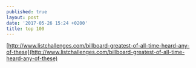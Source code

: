 ```yaml
---
published: true
layout: post
date: '2017-05-26 15:24 +0200'
title: top 100
---
```

[http://www.listchallenges.com/billboard-greatest-of-all-time-heard-any-of-these](http://www.listchallenges.com/billboard-greatest-of-all-time-heard-any-of-these)
